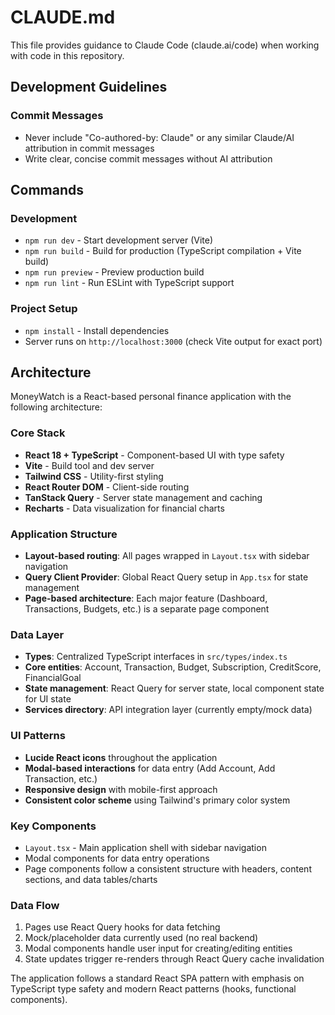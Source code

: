 # CLAUDE.md

This file provides guidance to Claude Code (claude.ai/code) when working with code in this repository.

## Development Guidelines

### Commit Messages
- Never include "Co-authored-by: Claude" or any similar Claude/AI attribution in commit messages
- Write clear, concise commit messages without AI attribution

## Commands

### Development
- `npm run dev` - Start development server (Vite)
- `npm run build` - Build for production (TypeScript compilation + Vite build)
- `npm run preview` - Preview production build
- `npm run lint` - Run ESLint with TypeScript support

### Project Setup
- `npm install` - Install dependencies
- Server runs on `http://localhost:3000` (check Vite output for exact port)

## Architecture

MoneyWatch is a React-based personal finance application with the following architecture:

### Core Stack
- **React 18 + TypeScript** - Component-based UI with type safety
- **Vite** - Build tool and dev server
- **Tailwind CSS** - Utility-first styling
- **React Router DOM** - Client-side routing
- **TanStack Query** - Server state management and caching
- **Recharts** - Data visualization for financial charts

### Application Structure
- **Layout-based routing**: All pages wrapped in `Layout.tsx` with sidebar navigation
- **Query Client Provider**: Global React Query setup in `App.tsx` for state management
- **Page-based architecture**: Each major feature (Dashboard, Transactions, Budgets, etc.) is a separate page component

### Data Layer
- **Types**: Centralized TypeScript interfaces in `src/types/index.ts`
- **Core entities**: Account, Transaction, Budget, Subscription, CreditScore, FinancialGoal
- **State management**: React Query for server state, local component state for UI state
- **Services directory**: API integration layer (currently empty/mock data)

### UI Patterns
- **Lucide React icons** throughout the application
- **Modal-based interactions** for data entry (Add Account, Add Transaction, etc.)
- **Responsive design** with mobile-first approach
- **Consistent color scheme** using Tailwind's primary color system

### Key Components
- `Layout.tsx` - Main application shell with sidebar navigation
- Modal components for data entry operations
- Page components follow a consistent structure with headers, content sections, and data tables/charts

### Data Flow
1. Pages use React Query hooks for data fetching
2. Mock/placeholder data currently used (no real backend)
3. Modal components handle user input for creating/editing entities
4. State updates trigger re-renders through React Query cache invalidation

The application follows a standard React SPA pattern with emphasis on TypeScript type safety and modern React patterns (hooks, functional components).